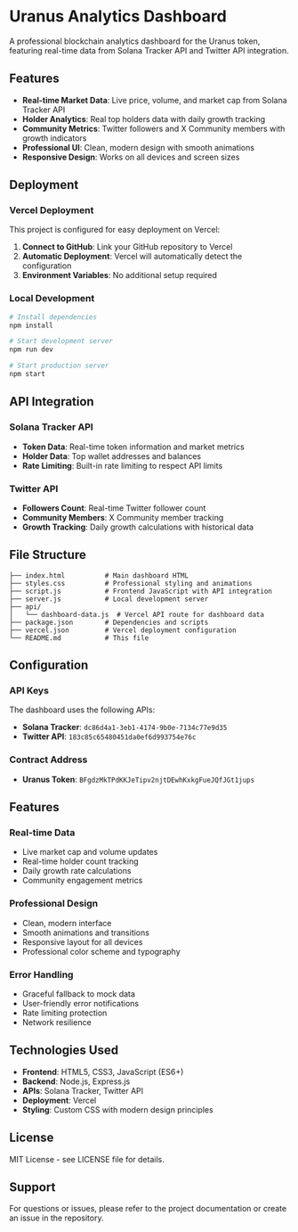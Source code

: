 # Uranus Analytics Dashboard

A professional blockchain analytics dashboard for the Uranus token, featuring real-time data from Solana Tracker API and Twitter API integration.

## Features

- **Real-time Market Data**: Live price, volume, and market cap from Solana Tracker API
- **Holder Analytics**: Real top holders data with daily growth tracking
- **Community Metrics**: Twitter followers and X Community members with growth indicators
- **Professional UI**: Clean, modern design with smooth animations
- **Responsive Design**: Works on all devices and screen sizes

## Deployment

### Vercel Deployment

This project is configured for easy deployment on Vercel:

1. **Connect to GitHub**: Link your GitHub repository to Vercel
2. **Automatic Deployment**: Vercel will automatically detect the configuration
3. **Environment Variables**: No additional setup required

### Local Development

```bash
# Install dependencies
npm install

# Start development server
npm run dev

# Start production server
npm start
```

## API Integration

### Solana Tracker API
- **Token Data**: Real-time token information and market metrics
- **Holder Data**: Top wallet addresses and balances
- **Rate Limiting**: Built-in rate limiting to respect API limits

### Twitter API
- **Followers Count**: Real-time Twitter follower count
- **Community Members**: X Community member tracking
- **Growth Tracking**: Daily growth calculations with historical data

## File Structure

```
├── index.html          # Main dashboard HTML
├── styles.css          # Professional styling and animations
├── script.js           # Frontend JavaScript with API integration
├── server.js           # Local development server
├── api/
│   └── dashboard-data.js  # Vercel API route for dashboard data
├── package.json        # Dependencies and scripts
├── vercel.json         # Vercel deployment configuration
└── README.md           # This file
```

## Configuration

### API Keys
The dashboard uses the following APIs:
- **Solana Tracker**: `dc86d4a1-3eb1-4174-9b0e-7134c77e9d35`
- **Twitter API**: `183c85c65480451da0ef6d993754e76c`

### Contract Address
- **Uranus Token**: `BFgdzMkTPdKKJeTipv2njtDEwhKxkgFueJQfJGt1jups`

## Features

### Real-time Data
- Live market cap and volume updates
- Real-time holder count tracking
- Daily growth rate calculations
- Community engagement metrics

### Professional Design
- Clean, modern interface
- Smooth animations and transitions
- Responsive layout for all devices
- Professional color scheme and typography

### Error Handling
- Graceful fallback to mock data
- User-friendly error notifications
- Rate limiting protection
- Network resilience

## Technologies Used

- **Frontend**: HTML5, CSS3, JavaScript (ES6+)
- **Backend**: Node.js, Express.js
- **APIs**: Solana Tracker, Twitter API
- **Deployment**: Vercel
- **Styling**: Custom CSS with modern design principles

## License

MIT License - see LICENSE file for details.

## Support

For questions or issues, please refer to the project documentation or create an issue in the repository. 